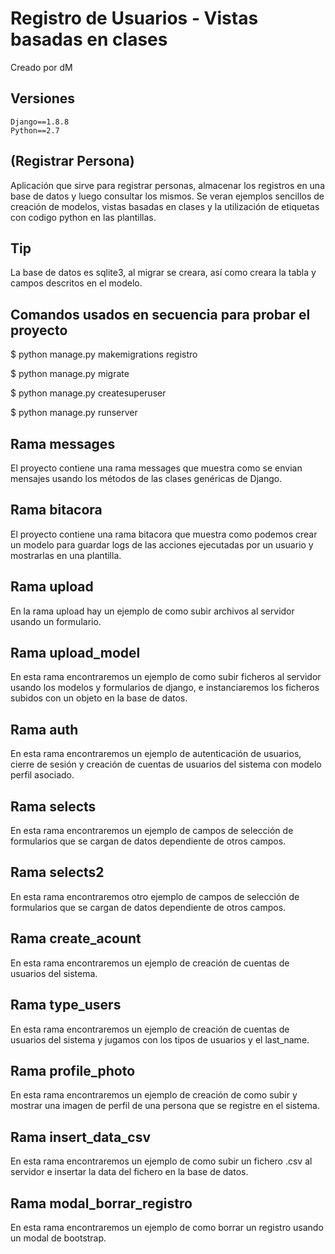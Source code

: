 # Registro de Usuarios - Vistas basadas en clases

Creado por dM

## Versiones
```
Django==1.8.8
Python==2.7
```

## (Registrar Persona)

Aplicación que sirve para registrar
personas, almacenar los registros en
una base de datos y luego consultar
los mismos. Se veran ejemplos sencillos
de creación de modelos, vistas basadas
en clases y la utilización de etiquetas
con codigo python en las plantillas.

## Tip

La base de datos es sqlite3, al
migrar se creara, así como
creara la tabla y campos descritos
en el modelo.

## Comandos usados en secuencia para probar el proyecto

$ python manage.py makemigrations registro

$ python manage.py migrate

$ python manage.py createsuperuser

$ python manage.py runserver

## Rama messages

El proyecto contiene una rama messages que muestra
como se envian mensajes usando los métodos de las clases
genéricas de Django.

## Rama bitacora

El proyecto contiene una rama bitacora que muestra
como podemos crear un modelo para guardar logs
de las acciones ejecutadas por un usuario
y mostrarlas en una plantilla.

## Rama upload

En la rama upload hay un ejemplo
de como subir archivos al servidor usando
un formulario.

## Rama upload_model

En esta rama encontraremos un ejemplo
de como subir ficheros al servidor usando
los modelos y formularios de django, e
instanciaremos los ficheros subidos con un objeto en
la base de datos.

## Rama auth

En esta rama encontraremos un ejemplo
de autenticación de usuarios, cierre de
sesión y creación de cuentas de usuarios
del sistema con modelo perfil asociado.

## Rama selects

En esta rama encontraremos un ejemplo
de campos de selección de formularios que se cargan de datos
dependiente de otros campos.

## Rama selects2

En esta rama encontraremos otro ejemplo
de campos de selección de formularios que se cargan de datos
dependiente de otros campos.

## Rama create_acount

En esta rama encontraremos un ejemplo
de creación de cuentas de usuarios
del sistema.

## Rama type_users

En esta rama encontraremos un ejemplo
de creación de cuentas de usuarios
del sistema y jugamos con los tipos
de usuarios y el last_name.

## Rama profile_photo

En esta rama encontraremos un ejemplo
de creación de como subir y mostrar
una imagen de perfil de una persona
que se registre en el sistema.

## Rama insert_data_csv

En esta rama encontraremos un ejemplo
de como subir un fichero .csv al
servidor e insertar la data del fichero
en la base de datos.

## Rama modal_borrar_registro

En esta rama encontraremos un ejemplo
de como borrar un registro usando
un modal de bootstrap.